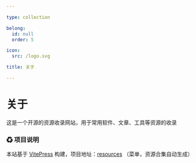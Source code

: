 ```yaml
---

type: collection

belong:
  id: null
  order: 5

icon:
  src: /logo.svg

title: 关于

---
```


# 关于

这是一个开源的资源收录网站，用于常用软件、文章、工具等资源的收录

### ♻ 项目说明

本站基于 [VitePress](https://vitepress.vuejs.org/) 构建，项目地址：[resources](https://github.com/xiaohuohumax/resources) （菜单，资源合集自动生成）
